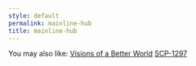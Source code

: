 ```yaml
---
style: default
permalink: mainline-hub
title: mainline-hub
---
```

You may also like:
[Visions of a Better World](http://scp-wiki.net/visionsofabetterworld)
[SCP-1297](http://scp-wiki.net/scp-1297)